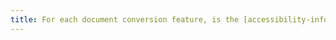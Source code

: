 ```yaml
---
title: For each document conversion feature, is the [accessibility-information](#accessibility-information) available in the source document preserved in the destination document (except in particular cases)?
---
```

